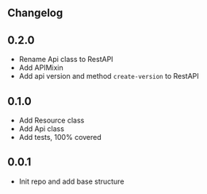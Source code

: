 ## Changelog

## 0.2.0
- Rename Api class to RestAPI
- Add APIMixin
- Add api version and method `create-version` to RestAPI

## 0.1.0
- Add Resource class
- Add Api class
- Add tests, 100% covered

## 0.0.1
- Init repo and add base structure